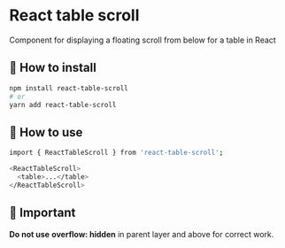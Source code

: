 # React table scroll

Component for displaying a floating scroll from below for a table in React

## :hammer: How to install

```bash
npm install react-table-scroll
# or
yarn add react-table-scroll
```

## :low_brightness: How to use

```bash
import { ReactTableScroll } from 'react-table-scroll';

<ReactTableScroll>
  <table>...</table>
</ReactTableScroll>
```

## :loudspeaker: Important

**Do not use** **overflow: hidden** in parent layer and above for correct work.
